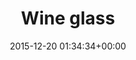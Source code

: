 ---
title:		"Wine glass"
type:		"photos"
mediatype:		"upload"
location:		"howth, Ireland"
date:		"2015-12-20 01:34:34+00:00"
album:		"people"
filename:		"francis-wine-glass.md"
series:		"family"
cl_public_id:		"people/francis-wine-glass"
cl_version:		1497005427
format:		"tiff"
bytes:		2398176
width:		1269
height:		1440
colours:
- "#1F1F1F"
- "#777777"
- "#6D6D6C"
exposure_mode:		"Auto"
program:		"Aperture-priority AE"
aperture:		"2.8"
focal_length:		"70.0 mm"
iso:		"6400"
shutter_speed:		"1/80"
metering:		"Multi-segment"
flash:		"Off, Did not fire"
white_balance:		"Custom"
colour_temp:		"2650"
has_crop:		"false"
orientation:		"Horizontal (normal)"
camera_model:		"NIKON D800"
lens_info:		"24-70mm f/2.8"
artist: "Matt Finucane"
x_resolution:		"300"
y_resolution:		"300"
---